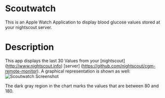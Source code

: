 # Scoutwatch
This is an Apple Watch Application to display blood glucose values stored at your nightscout server.

# Description
This app displays the last 30 Values from your [nightscout] (http://www.nightscout.info) [server] (https://github.com/nightscout/cgm-remote-monitor).
A graphical representation is shown as well:
![Scoutwatch Screenshot](https://github.com/dhermanns/scoutwatch/blob/master/scoutwatch-screenshot.png)

The dark gray region in the chart marks the values that are between 80 and 180.
